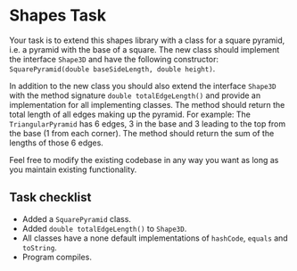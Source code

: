 # Shapes Task

Your task is to extend this shapes library with a class for a square pyramid, 
i.e. a pyramid with the base of a square. The new class should implement the interface `Shape3D` and have the following constructor: 
`SquarePyramid(double baseSideLength, double height)`.

In addition to the new class you should also extend the interface `Shape3D` with the 
method signature `double totalEdgeLength()` and provide an implementation for all implementing classes.
The method should return the total length of all edges making up the pyramid. 
For example: The `TriangularPyramid` has 6 edges, 
3 in the base and 3 leading to the top from the base (1 from each corner). 
The method should return the sum of the lengths of those 6 edges.

Feel free to modify the existing codebase in any way you want as long as you maintain existing functionality.

## Task checklist
* Added a `SquarePyramid` class.
* Added `double totalEdgeLength()`  to `Shape3D`.
* All classes have a none default implementations of `hashCode`, `equals` and `toString`.
* Program compiles.